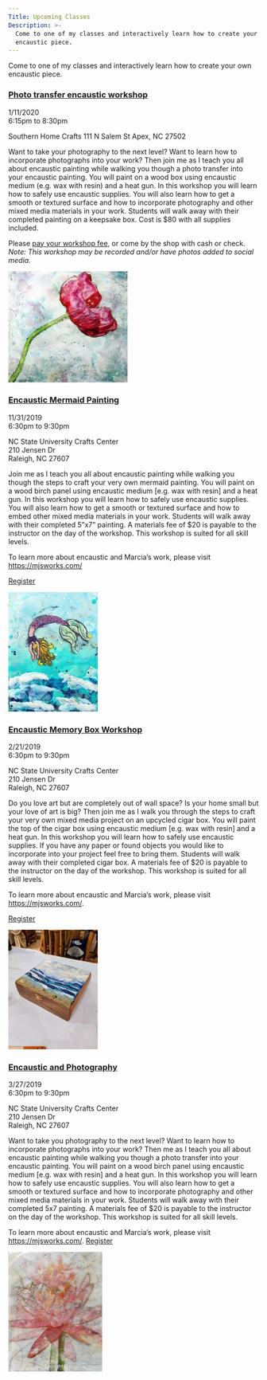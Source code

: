 ```yaml
---
Title: Upcoming Classes
Description: >-
  Come to one of my classes and interactively learn how to create your own
  encaustic piece.
---
```


Come to one of my classes and interactively learn how to create your own encaustic piece.

<div class="event">

  <h3 class="eventTitle">

[Photo transfer encaustic workshop](https://checkout.square.site/buy/WFJHM6SEUJDDUA6DV4JSTFCE?fbclid=IwAR1-sKDb2kPSRqPTUD9-xY2jB0YT9bvIfbp-RS1tF22Q7xSfDp6oXChmPLg)

  </h3>

  <div class="eventInfo">

  <div class="eventSideBar">

  1/11/2020  
  6:15pm to 8:30pm

  Southern Home Crafts
  111 N Salem St
  Apex, NC 27502

  </div>

  <div class="eventDetails">

Want to take your photography to the next level? Want to learn how to incorporate photographs into your work? Then join me as I teach you all about encaustic painting while walking you though a photo transfer into your encaustic painting. You will paint on a wood box using encaustic medium (e.g. wax with resin) and a heat gun. In this workshop you will learn how to safely use encaustic supplies. You will also learn how to get a smooth or textured surface and how to incorporate photography and other mixed media materials in your work. Students will walk away with their completed painting on a keepsake box. Cost is $80 with all supplies included. 


Please [pay your workshop fee](https://checkout.square.site/buy/WFJHM6SEUJDDUA6DV4JSTFCE?fbclid=IwAR1-sKDb2kPSRqPTUD9-xY2jB0YT9bvIfbp-RS1tF22Q7xSfDp6oXChmPLg), or come by the shop with cash or check. *Note:  This workshop may be recorded and/or have photos added to social media.*

  <div class="eventPic">

  ![Painting](/assets/paintings/img_6080-thumbnail.jpg)

  </div>

  </div>

  </div>

</div>

<div class="event">

  <h3 class="eventTitle">

[Encaustic Mermaid Painting](https://crafts.arts.ncsu.edu/classes-and-workshops/)

  </h3>

  <div class="eventInfo">

  <div class="eventSideBar">

  11/31/2019  
  6:30pm to 9:30pm

  NC State University Crafts Center  
  210 Jensen Dr  
  Raleigh, NC 27607  

  </div>

  <div class="eventDetails">

Join me as I teach you all about encaustic painting while walking you though the steps to craft your very own mermaid painting. You will paint on a wood birch panel using encaustic medium [e.g. wax with resin] and a heat gun. In this workshop you will learn how to safely use encaustic supplies. You will also learn how to get a smooth or textured surface and how to embed other mixed media materials in your work. Students will walk away with their completed 5”x7” painting. A materials fee of $20 is payable to the instructor on the day of the workshop. This workshop is suited for all skill levels.

To learn more about encaustic and Marcia’s work, please visit https://mjsworks.com/

[Register](https://crafts.arts.ncsu.edu/classes-and-workshops/)

  <div class="eventPic">

  ![Painting](/assets/paintings/img_6550-thumbnail.jpg)

  </div>

  </div>

  </div>

</div>

<div class="event">

  <h3 class="eventTitle">

[Encaustic Memory Box Workshop](https://crafts.arts.ncsu.edu/classes-and-workshops/)

  </h3>

  <div class="eventInfo">

  <div class="eventSideBar">

  2/21/2019  
  6:30pm to 9:30pm

  NC State University Crafts Center  
  210 Jensen Dr  
  Raleigh, NC 27607  

  </div>

  <div class="eventDetails">

Do you love art but are completely out of wall space? Is your home small but your love of art is big? Then join me as I walk you through the steps to craft your very own mixed media project on an upcycled cigar box. You will paint the top of the cigar box using encaustic medium [e.g. wax with resin] and a heat gun. In this workshop you will learn how to safely use encaustic supplies. If you have any paper or found objects you would like to incorporate into your project feel free to bring them. Students will walk away with their completed cigar box. A materials fee of $20 is payable to the instructor on the day of the workshop. This workshop is suited for all skill levels.

To learn more about encaustic and Marcia’s work, please visit https://mjsworks.com/.

[Register](https://crafts.arts.ncsu.edu/classes-and-workshops/)

  <div class="eventPic">

  ![Painting](/assets/paintings/img_20181207_192415~2-thumbnail.jpg)

  </div>

  </div>

  </div>

</div>

<div class="event">

  <h3 class="eventTitle">

[Encaustic and Photography](https://crafts.arts.ncsu.edu/classes-and-workshops/)

  </h3>

  <div class="eventInfo">

  <div class="eventSideBar">

  3/27/2019  
  6:30pm to 9:30pm

  NC State University Crafts Center  
  210 Jensen Dr  
  Raleigh, NC 27607  

  </div>

  <div class="eventDetails">

Want to take you photography to the next level? Want to learn how to incorporate photographs into your work? Then me as I teach you all about encaustic painting while walking you though a photo transfer into your encaustic painting. You will paint on a wood birch panel using encaustic medium [e.g. wax with resin] and a heat gun. In this workshop you will learn how to safely use encaustic supplies. You will also learn how to get a smooth or textured surface and how to incorporate photography and other mixed media materials in your work. Students will walk away with their completed 5x7 painting. A materials fee of $20 is payable to the instructor on the day of the workshop. This workshop is suited for all skill levels.

To learn more about encaustic and Marcia’s work, please visit https://mjsworks.com/.
[Register](https://crafts.arts.ncsu.edu/classes-and-workshops/)

  <div class="eventPic">

  ![Painting](/assets/paintings/img_5578-thumbnail.jpg)

  </div>

  </div>

  </div>

</div>
